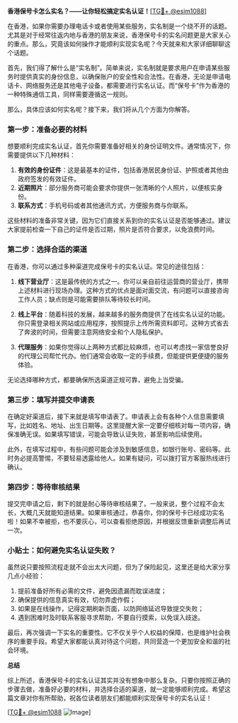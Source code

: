 **香港保号卡怎么实名？——让你轻松搞定实名认证！**[[TG💪+ @esim1088](https://t.me/s/esim1088)]

在香港，如果你需要办理电话卡或者使用某些服务，实名制是一个绕不开的话题。尤其是对于经常往返内地与香港的朋友来说，香港保号卡的实名问题更是大家关心的重点。那么，究竟该如何操作才能顺利实现实名呢？今天就来和大家详细聊聊这个话题。

首先，我们得了解什么是“实名制”。简单来说，实名制就是要求用户在申请某些服务时提供真实的身份信息，以确保账户的安全性和合法性。在香港，无论是申请电话卡、网络服务还是其他电子设备，都需要进行实名认证。而“保号卡”作为香港的一种特殊通信工具，同样需要遵循这一规则。

那么，具体应该如何实名呢？接下来，我们将从几个方面为你解答。

### 第一步：准备必要的材料

想要顺利完成实名认证，首先你需要准备好相关的身份证明文件。通常情况下，你需要提供以下几种材料：

1. **有效的身份证件**：这是最基本的证件，包括香港居民身份证、护照或者其他由政府签发的有效证件。
2. **近期照片**：部分服务商可能会要求你提供一张清晰的个人照片，以便核实身份。
3. **联系方式**：手机号码或者其他通讯方式，方便服务商与你联系。

这些材料的准备非常关键，因为它们直接关系到你的实名认证是否能够通过。建议大家提前检查一下自己的证件是否过期，照片是否符合要求，以免浪费时间。

### 第二步：选择合适的渠道

在香港，你可以通过多种渠道完成保号卡的实名认证。常见的途径包括：

1. **线下营业厅**：这是最传统的方式之一。你可以亲自前往运营商的营业厅，携带上述材料进行现场办理。这种方式的优点是面对面交流，有问题可以直接咨询工作人员；缺点则是可能需要排队等待较长时间。
   
2. **线上平台**：随着科技的发展，越来越多的服务商提供了在线实名认证的功能。你只需登录相关网站或应用程序，按照提示上传所需资料即可。这种方式省去了奔波的时间，但需要注意网络安全和个人隐私保护。

3. **代理服务**：如果你觉得以上两种方式都比较麻烦，也可以考虑找一家信誉良好的代理公司帮忙代办。他们通常会收取一定的手续费，但能提供更便捷的服务体验。

无论选择哪种方式，都要确保所选渠道正规可靠，避免上当受骗。

### 第三步：填写并提交申请表

在确定好渠道后，接下来就是填写申请表了。申请表上会有各种个人信息需要填写，比如姓名、地址、出生日期等。这里提醒大家一定要仔细核对每一项内容，确保准确无误。如果填写错误，可能会导致认证失败，甚至影响后续使用。

此外，在填写过程中，有些问题可能会涉及到敏感信息，如银行账号、密码等。此时务必提高警惕，不要轻易透露给他人。如果有疑问，可以拨打官方客服热线进行确认。

### 第四步：等待审核结果

提交完申请之后，剩下的就是耐心等待审核结果了。一般来说，整个过程不会太长，大概几天就能知道结果。如果审核通过，恭喜你，你的保号卡已经成功实名啦！如果不幸被拒，也不要灰心，可以查看拒绝原因，并根据反馈重新调整后再试一次。

### 小贴士：如何避免实名认证失败？

虽然说只要按照流程走就不会出太大问题，但为了保险起见，这里还是给大家分享几点小经验：

1. 提前准备好所有必需的文件，避免因遗漏而耽误进度；
2. 确保提供的信息真实有效，切勿弄虚作假；
3. 如果是在线操作，记得定期刷新页面，以防网络延迟导致提交失败；
4. 遇到困难时及时联系客服寻求帮助，不要自行摸索，以免误入歧途。

最后，再次强调一下实名的重要性。它不仅关乎个人权益的保障，也是维护社会秩序的重要手段。希望大家都能认真对待这个问题，共同营造一个更加安全和谐的社会环境。

**总结**

综上所述，香港保号卡的实名认证其实并没有想象中那么复杂。只要你按照正确的步骤去做，准备好必要的材料，并选择合适的渠道，就一定能够顺利完成。希望这篇文章对你有所帮助，祝各位读者朋友们都能顺利实现保号卡的实名认证！

[[TG💪+ @esim1088](https://t.me/s/esim1088) ![Image](https://i.postimg.cc/4NQfJmqS/Snipaste-2025-05-13-00-14-12.png)]